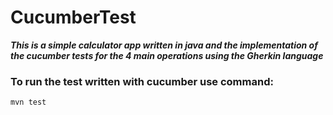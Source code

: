 # CucumberTest

***This is a simple calculator app written in java and the implementation of the cucumber tests for the 4 main operations using
the Gherkin language***

### To run the test written with cucumber use command:
`mvn test`

